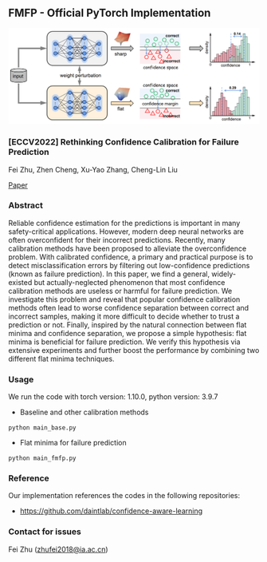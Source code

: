 ## FMFP - Official PyTorch Implementation
![](./framework.png)

### [ECCV2022] Rethinking Confidence Calibration for Failure Prediction
Fei Zhu, Zhen Cheng, Xu-Yao Zhang, Cheng-Lin Liu<br>

[Paper](https://www.ecva.net/papers/eccv_2022/papers_ECCV/papers/136850512.pdf)

### Abstract
Reliable confidence estimation for the predictions is important in many safety-critical applications. However, modern deep neural networks are often overconfident for their incorrect predictions. Recently, many calibration methods have been proposed to alleviate the overconfidence problem. With calibrated confidence, a primary and practical purpose is to detect misclassification errors by filtering out low-confidence predictions (known as failure prediction). In this paper, we find a general,
widely-existed but actually-neglected phenomenon that most confidence calibration methods are useless or harmful for failure prediction. We investigate this problem and reveal that popular confidence calibration methods often lead to worse confidence separation between correct and incorrect samples, making it more difficult to decide whether to trust a prediction or not. Finally, inspired by the natural connection between flat minima and confidence separation, we propose a simple hypothesis:
flat minima is beneficial for failure prediction. We verify this hypothesis via extensive experiments and further boost the performance by combining two different flat minima techniques.

### Usage 
We run the code with torch version: 1.10.0, python version: 3.9.7
* Baseline and other calibration methods
```
python main_base.py
```
* Flat minima for failure prediction
```
python main_fmfp.py
```


### Reference
Our implementation references the codes in the following repositories:
* <https://github.com/daintlab/confidence-aware-learning>

### Contact for issues
Fei Zhu (zhufei2018@ia.ac.cn)
